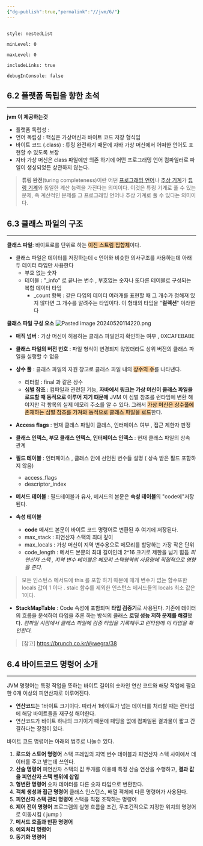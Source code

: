 ```yaml
---
{"dg-publish":true,"permalink":"//jvm/6/"}
---
```




```table-of-contents

style: nestedList

minLevel: 0

maxLevel: 0

includeLinks: true

debugInConsole: false

```
## 6.2 플랫폼 독립을 향한 초석
---
**jvm 이 제공하는것** 
- 플랫폼 독립성 : 
- 언어 독립성 : 핵심은 가상머신과 바이트 코드 저장 형식임
- 바이트 코드 (.class) : 튜링 완전하기 때문에 자바 가상 머신에서 어떠한 언어도 표현할 수 있도록 보장
- 자바 가상 머신은 class 파일에만 의존 하기에 어떤 프로그래밍 언어 컴파일러로 파일이 생성되었든 상관하지 않는다.

>**튜링 완전**(turing completeness)이란 어떤 [프로그래밍 언어](https://ko.wikipedia.org/wiki/%ED%94%84%EB%A1%9C%EA%B7%B8%EB%9E%98%EB%B0%8D_%EC%96%B8%EC%96%B4)나 [추상 기계](https://ko.wikipedia.org/wiki/%EC%B6%94%EC%83%81_%EA%B8%B0%EA%B3%84 "추상 기계")가 [튜링 기계](https://ko.wikipedia.org/wiki/%ED%8A%9C%EB%A7%81_%EA%B8%B0%EA%B3%84 "튜링 기계")와 동일한 계산 능력을 가진다는 의미이다. 이것은 튜링 기계로 풀 수 있는 문제, 즉 계산적인 문제를 그 프로그래밍 언어나 추상 기계로 풀 수 있다는 의미이다.


## 6.3 클래스 파일의 구조
---
**클래스 파일**: 바이트로를 단위로 하는 <mark style="background: #FFB86CA6;">이진 스트림 집합체</mark>이다.
- 클래스 파일은 데이터를 저장하는데  c 언어와 비슷한 의사구조를 사용하는데 아래 두 데이터 타입만 사용한다
	- 부호 없는 숫자
	- 테이블 :  "_info" 로 끝나는 변수 , 부호없는 숫자나 또다른 테이블로 구성되는 복합 데이터 타입
		- _count 항목 :  같은 타입의 데이터 여러개를 표현할 때 그 개수가 정해져 있지 않다면 그 개수를 알려주는 타입이다. 이 형태의 타입을 "**컬렉션**" 이라한다


**클래스 파일 구성 요소**
![Pasted image 20240520114220.png](/img/user/0.%20%EC%9D%B4%EB%AF%B8%EC%A7%80/Pasted%20image%2020240520114220.png)
- **매직 넘버** : 가상 머신이 허용하는 클래스 파일인지 확인하는 여부 , 0XCAFEBABE
- **클래스 파일의 버전 번호** : 파일 형식이 변경되지 않았더라도 상위 버전의 클래스 파일을 실행할 수 없음
- **상수 풀** : 클래스 파일의 자원 창고로 클래스 파일 내의 <mark style="background: #FFB86CA6;">상수의 수</mark>를 나타낸다.  
	- 리터럴 : final 과 같은 상수
	- **심벌 참조** : 컴파일과 관련된 기능, **자바에서 링크는 가상 머신이 클래스 파일을 로드할 때 동적으로 이루어 지기 떄문에**  JVM 이 심벌 참조를 런타임에 변환 해야지만 각 항목의 실제 메모리 주소를 알 수 있다. 그래서 <mark style="background: #FFB86CA6;">가상 머신은 상수풀에 존재하는 심벌 참조를 가져와 동적으로 클래스 파일을 로드</mark>한다.

- **Access flags** :  현재 클래스 파일이 클래스, 인터페이스 여부 , 접근 제한자 판정
- **클래스 인덱스, 부모 클래스 인덱스, 인터페이스 인덱스** : 현재 클래스 파일의 상속 관계
- **필드 테이블** : 인터페이스 , 클래스 안에 선언된 변수들 설명 ( 상속 받은 필드 포함하지 않음)
	- access_flags
	- descriptor_index
- **메서드 테이블** : 필드테이블과 유사, 메서드의 본문은 **속성 테이블**의 "code에"저장된다.
- **속성 테이블** 
	- **code**
	메서드 본문이 바이트 코드 명령어로 변환된 후 여기에 저장된다.
	- max_stack : 피연산자 스택의 최대 깊이
	- max_locals : 가상 머신이 지역 변수용으로 메모리를 할당하는 가장 작은 단위
	- code_length : 메서드 본문의 최대 길이인데 2^16 크기로 제한을 넘기 힘듬
	*피연산자 스택 , 지역 변수 테이블은 메모리 스택영역의 사용량에 직접적으로 영향을 준다.*
	
>	모든 인스턴스 메서드에 this 를 포함 하기 때문에 매개 변수가 없는 함수또한 locals 값이 1 이다 . staic 함수를 제외한 인스턴스 메서드들의 locals 최소 값은 1이다.

- **StackMapTable** : Code 속성에 포함되며 **타입 검증기**로 사용된다. 기존에 데이터의 흐름을 분석하여  타입을 추론 하는 방식의 클래스 **로딩 성능 저하 문제를 해결**했다.
  *컴파일 시점에서 클래스 파일에 검증 타입을 기록해두고 런타임에 이 타입을 확인한다.*
>[참고] https://brunch.co.kr/@wegra/38 

## 6.4 바이트코드 명령어 소개
---
JVM 명령어는 특정 작업을 뜻하는 바이트 길이의 숫자인 연산 코드와 해당 작업에 필요한 0개 이상의 피연산자로 이루어진다.
- **연산코드**는 1바이트 크기이다. 따라서 1바이트가 넘는 데이터를 처리할 때는 런타임에 해당 바이트들을 재구성 해야한다.
- 연산코드가  바이트 하나의 크기이기 때문에 패딩을 없애 컴파일된 결과물이 짧고 간결하다는 장점이 있다.

바이트 코드 명령어는 아래의 범주로 나눌수 있다. 
1. **로드와 스토어 명령어**
  스택 프레임의 지역 변수 테이블과 피연산자 스텍 사이에서 데이터를 주고 받는데 쓰인다.
2. **산술 명령어**
   피연산자 스택의 값 두개를 이용해 특정 산술 연산을 수행하고, **결과 값을 피연산자 스택 맨위에 삽입**
3. **형변환 명령어**
    숫자 데이터를 다른 숫자 타입으로 변환한다.
4. **객체 생성과 접근 명령어**
   클래스 인스턴스, 배열 객체에 다른 명령어가 사용된다.
5. **피연산자 스택 관리 명령어**
   스택을 직접 조작하는 명령어 
6. **제어 전이 명령어**
   프로그램의 실행 흐름을  조건, 무조건적으로 지정한 위치의 명령어로 이동시킴 ( jump )
7. **메서드 호출과 반환 명령어**
8. **예외처리 명령어**
9. **동기화 명령어**




